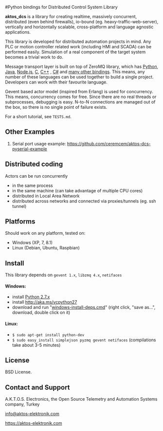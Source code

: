 #Python bindings for Distributed Control System Library

**aktos_dcs** is a library for creating realtime, massively concurrent, distributed (even behind firewalls), io-bound (eg. heavy-traffic-web-server), vertically and horizontally scalable, cross-platform and language agnostic applications.

This library is developed for distributed automation projects in mind. Any PLC or motion controller related work (including HMI and SCADA) can be performed easily. Simulation of a real component of the target system becomes a trivial work to do. 

Message transport layer is built on top of ZeroMQ library, which has [Python][4], [Java][2], [Node.js][5], [C][3], [C++][6] , [C#][1] and [many other bindings][7]. This means, any number of these languages can be used together to build a single project. Developers can work with their favourite language. 

[1]: https://github.com/zeromq/netmq
[2]: https://github.com/zeromq/jzmq
[3]: https://github.com/zeromq/czmq
[4]: https://github.com/zeromq/pyzmq
[5]: https://github.com/JustinTulloss/zeromq.node
[6]: https://github.com/zeromq/cppzmq
[7]: http://zeromq.org/bindings:_start

Gevent based actor model (inspired from Erlang) is used for concurrency. This means, concurrency comes for free. Since there are no real threads or subprocesses, debugging is easy. N-to-N connections are managed out of the box, so there is no single point of failure exists. 

For a short tutorial, see `TESTS.md`. 

## Other Examples

1. Serial port usage example: https://github.com/ceremcem/aktos-dcs-pyserial-example

## Distributed coding

Actors can be run concurrently

* in the same process
* in the same machine (can take advantage of multiple CPU cores)
* distributed in Local Area Network
* distributed across networks and connected via proxies/tunnels (eg. ssh tunnel)

## Platforms

Should work on any platform, tested on:

* Windows (XP, 7, 8.1)
* Linux (Debian, Ubuntu, Raspbian)

## Install 

This library depends on `gevent 1.x`, `libzmq 4.x`, `netifaces`

#### Windows: 

* install [Python 2.7.x](https://www.python.org/downloads/)
* install http://aka.ms/vcpython27
* download and run "[windows-install-deps.cmd](https://raw.githubusercontent.com/ceremcem/aktos-dcs/master/windows-install-deps.cmd)" (right click, "save as...", download, double click on it) 

#### Linux:

* `$ sudo apt-get install python-dev`
* `$ sudo easy_install simplejson pyzmq gevent netifaces` (compilations take about 3-5 minutes)

## License

BSD License. 

## Contact and Support

A.K.T.O.S. Electronics, the Open Source Telemetry and Automation Systems company, Turkey

info@aktos-elektronik.com

https://aktos-elektronik.com
